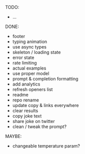 TODO:

- ...

DONE:

- footer
- typing animation
- use async types
- skeleton / loading state
- error state
- rate limiting
- actual examples
- use proper model
- prompt & completion formatting
- add analytics
- refresh openers list
- readme
- repo rename
- update copy & links everywhere
- clear results
- copy joke text
- share joke on twitter
- clean / tweak the prompt?

MAYBE:

- changeable temperature param?
